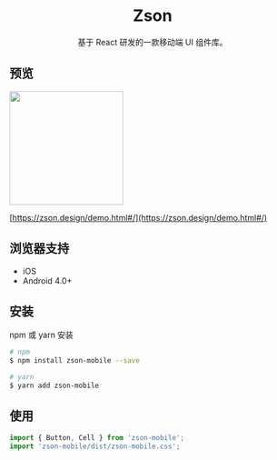 <h1 align="center">Zson</h1>

<div align="center">

基于 React 研发的一款移动端 UI 组件库。

</div>

## 预览

<img width="200" src="https://user-images.githubusercontent.com/9812721/116021555-ffa29c80-a67a-11eb-8068-614bd912c894.png" />

[https://zson.design/demo.html#/](https://zson.design/demo.html#/)

## 浏览器支持

- iOS
- Android 4.0+

## 安装

npm 或 yarn 安装

```bash
# npm
$ npm install zson-mobile --save

# yarn
$ yarn add zson-mobile
```

## 使用

```js
import { Button, Cell } from 'zson-mobile';
import 'zson-mobile/dist/zson-mobile.css';
```
